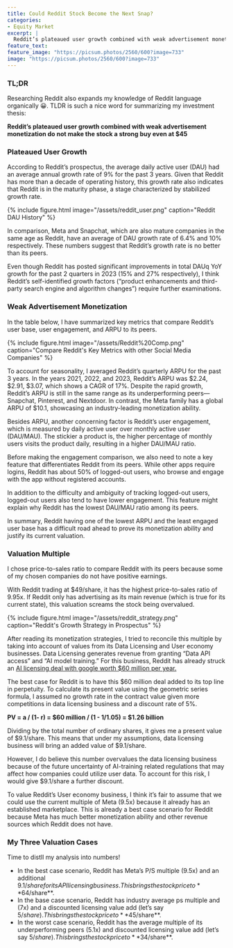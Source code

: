 ```yaml
---
title: Could Reddit Stock Become the Next Snap?
categories:
- Equity Market
excerpt: |
  Reddit’s plateaued user growth combined with weak advertisement monetization do not make the stock a strong buy even at $45. Here are my three valuation cases...
feature_text: 
feature_image: "https://picsum.photos/2560/600?image=733"
image: "https://picsum.photos/2560/600?image=733"
---
```


### TL;DR
Researching Reddit also expands my knowledge of Reddit language organically 😀. TLDR is such a nice word for summarizing my investment thesis: 

**Reddit’s plateaued user growth combined with weak advertisement monetization do not make the stock a strong buy even at $45**

### Plateaued User Growth


According to Reddit’s prospectus, the average daily active user (DAU) had an average annual growth rate of 9% for the past 3 years. Given that Reddit has more than a decade of operating history, this growth rate also indicates that Reddit is in the maturity phase, a stage characterized by stabilized growth rate. 

{% include figure.html image="/assets/reddit_user.png" caption="Reddit DAU History" %}

In comparison, Meta and Snapchat, which are also mature companies in the same age as Reddit, have an average of DAU growth rate of 6.4% and 10% respectively. These numbers suggest that Reddit’s growth rate is no better than its peers. 

Even though Reddit has posted significant improvements in total DAUq YoY growth for the past 2 quarters in 2023 (15% and 27% respectively), I think Reddit’s self-identified growth factors (“product enhancements and third-party search engine and algorithm changes”) require further examinations. 

### Weak Advertisement Monetization
In the table below, I have summarized key metrics that compare Reddit’s user base, user engagement, and ARPU to its peers.

{% include figure.html image="/assets/Reddit%20Comp.png" caption="Compare Reddit's Key Metrics with other Social Media Companies" %}

To account for seasonality, I averaged Reddit’s quarterly ARPU for the past 3 years. In the years 2021, 2022, and 2023, Reddit’s ARPU was $2.24, $2.91, $3.07, which shows a CAGR of 17%. Despite the rapid growth, Reddit’s ARPU is still in the same range as its underperforming peers—Snapchat, Pinterest, and Nextdoor. In contrast, the Meta family has a global ARPU of $10.1, showcasing an industry-leading monetization ability. 

Besides ARPU, another concerning factor is Reddit’s user engagement, which is measured by daily active user over monthly active user (DAU/MAU). The stickier a product is, the higher percentage of monthly users visits the product daily, resulting in a higher DAU/MAU ratio.

Before making the engagement comparison, we also need to note a key feature that differentiates Reddit from its peers. While other apps require logins, Reddit has about 50% of logged-out users, who browse and engage with the app without registered accounts. 

In addition to the difficulty and ambiguity of tracking logged-out users, logged-out users also tend to have lower engagement. This feature might explain why Reddit has the lowest DAU/MAU ratio among its peers.  

In summary, Reddit having one of the lowest ARPU and the least engaged user base has a difficult road ahead to prove its monetization ability and justify its current valuation.

### Valuation Multiple

I chose price-to-sales ratio to compare Reddit with its peers because some of my chosen companies do not have positive earnings. 

With Reddit trading at $49/share, it has the highest price-to-sales ratio of 9.95x. If Reddit only has advertising as its main revenue (which is true for its current state), this valuation screams the stock being overvalued. 

{% include figure.html image="/assets/reddit_strategy.png" caption="Reddit's Growth Strategy in Prospectus" %}

After reading its monetization strategies, I tried to reconcile this multiple by taking into account of values from its Data Licensing and User economy businesses. Data Licensing generates revenue from granting “Data API access” and “AI model training.” For this business, Reddit has already struck an [AI licensing deal with google worth $60 million per year.](https://www.reuters.com/technology/reddit-ai-content-licensing-deal-with-google-sources-say-2024-02-22/)

The best case for Reddit is to have this $60 million deal added to its top line in perpetuity. To calculate its present value using the geometric series formula, I assumed no growth rate in the contract value given more competitions in data licensing business and a discount rate of 5%. 

**PV = a / (1- r) = $60 million / (1 - 1/1.05) = $1.26 billion** 

Dividing by the total number of ordinary shares, it gives me a present value of $9.1/share. This means that under my assumptions, data licensing business will bring an added value of $9.1/share. 

However, I do believe this number overvalues the data licensing business because of the future uncertainty of AI-training related regulations that may affect how companies could utilize user data. To account for this risk, I would give $9.1/share a further discount. 
 
To value Reddit’s User economy business, I think it’s fair to assume that we could use the current multiple of Meta (9.5x) because it already has an established marketplace. This is already a best case scenario for Reddit because Meta has much better monetization ability and other revenue sources which Reddit does not have. 

### My Three Valuation Cases

Time to distll my analysis into numbers!

- In the best case scenario, Reddit has Meta’s P/S multiple (9.5x) and an additional $9.1/share for its API licensing business. This brings the stock price to **$64/share**. 
- In the base case scenario, Reddit has industry average ps multiple and (7x) and a discounted licensing value add (let’s say $5/share). This brings the stock price to **$45/share**. 
- In the worst case scenario, Reddit has the average multiple of its underperforming peers (5.1x) and discounted licensing value add (let’s say $5/share). This brings the stock price to **$34/share**.